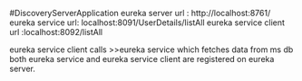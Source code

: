 #DiscoveryServerApplication
eureka server url : http://localhost:8761/
eureka service url: localhost:8091/UserDetails/listAll
eureka service client url :localhost:8092/listAll

eureka service client calls >>eureka service which fetches data from ms db
both eureka service and eureka service client are registered on eureka server.